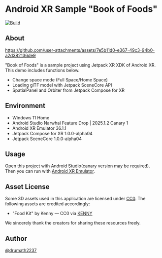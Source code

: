 # Android XR Sample "Book of Foods"

[![Build](https://github.com/drumath2237/AndroidXR-BookOfFoods-Sample/actions/workflows/android.yml/badge.svg)](https://github.com/drumath2237/AndroidXR-BookOfFoods-Sample/actions/workflows/android.yml)

## About

https://github.com/user-attachments/assets/7e5b11d0-e367-49c3-94b0-a2d382136de9

"Book of Foods" is a sample project using Jetpack XR XDK of Android XR.
This demo includes functions below.

- Change space mode (Full Space/Home Space)
- Loading glTF model with Jetpack SceneCore API
- SpatialPanel and Orbiter from Jetpack Compose for XR

## Environment

- Windows 11 Home
- Android Studio Narwhal Feature Drop | 2025.1.2 Canary 1
- Android XR Emulator 36.1.1
- Jetpack Compose for XR 1.0.0-alpha04
- Jetpack SceneCore 1.0.0-alpha04

## Usage

Open this project with Android Studio(canary version may be required).
Then you can run with [Android XR Emulator](https://developer.android.com/develop/xr/jetpack-xr-sdk/studio-tools#android-xr).

## Asset License

Some 3D assets used in this application are licensed under [CC0](https://creativecommons.org/publicdomain/zero/1.0/).
The following assets are credited accordingly:

- "Food Kit" by Kenny — CC0 via [KENNY](https://kenney.nl/assets/food-kit)


We sincerely thank the creators for sharing these resources freely.

## Author

[@drumath2237](https://x.com/ninisan_drumath)
